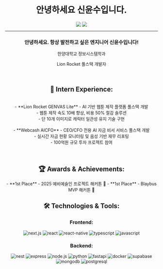<h1 align="center">안녕하세요 신윤수입니다.</h1>
<p align="center">
  <img align='center' src="http://mazassumnida.wtf/api/v2/generate_badge?boj=ys10">
  <img align="center" src="https://github-readme-stats.vercel.app/api/top-langs/?username=sysys10&layout=compact&theme=transparent" />
</p>
<div align="center">   
  <hr>
  <h3>안녕하세요. 항상 발전하고 싶은 엔지니어 신윤수입니다!</h3>
  <p>한양대학교 정보시스템학과</p>
  <p>Lion Rocket 풀스택 개발자</p>
  <br>
  
  <h2>  
  💼 Intern Experience:
  </h2>    <br>
  - **Lion Rocket GENVAS Lite** - AI 기반 웹툰 제작 플랫폼 풀스택 개발   <br>
    - 웹툰 제작 속도 10배 향상, 비용 50% 절감 솔루션   <br>
    - 단 10개 이미지로 캐릭터 일관성 유지 기술 구현   <br>   <br>
  - **Webcash AICFO** - CEO/CFO 전용 AI 자금 비서 서비스 풀스택 개발   <br>
    - 실시간 자금 현황 모니터링 및 음성 기반 재무 리포팅   <br>
    - 100억원 규모 투자 프로젝트 참여   <br>
   <br>   <br>
  <h2>  
  🏆 Awards & Achievements:
  </h2> 
  - **1st Place** - 2025 예비예술인 프로젝트 <ArtTech for L.I.F.E> 해커톤 🥇
  - **1st Place** - Blaybus MVP 해커톤 🥇

  <h2>🛠️ Technologies & Tools:</h2>
  <h3>Frontend:</h3>
  <div>
    <img src="https://img.shields.io/badge/next.js-000000?style=for-the-badge&logo=next.js&logoColor=white" alt="next.js" />
    <img src="https://img.shields.io/badge/react-61DAFB?style=for-the-badge&logo=react&logoColor=black" alt="react" />
    <img src="https://img.shields.io/badge/react_native-61DAFB?style=for-the-badge&logo=react&logoColor=black" alt="react-native" />
    <img src="https://img.shields.io/badge/typescript-3178C6?style=for-the-badge&logo=typescript&logoColor=white" alt="typescript" />
    <img src="https://img.shields.io/badge/javascript-F7DF1E?style=for-the-badge&logo=javascript&logoColor=black" alt="javascript" />
  </div>
  <h3>Backend:</h3>
  <div>
    <img src="https://img.shields.io/badge/nest.js-E0234E?style=for-the-badge&logo=nestjs&logoColor=white" alt="nest" />
    <img src="https://img.shields.io/badge/express-000000?style=for-the-badge&logo=express&logoColor=white" alt="express" />
    <img src="https://img.shields.io/badge/node.js-339933?style=for-the-badge&logo=node.js&logoColor=white" alt="node.js" />
    <img src="https://img.shields.io/badge/python-3776AB?style=for-the-badge&logo=python&logoColor=white" alt="python" />
    <img src="https://img.shields.io/badge/fastapi-009688?style=for-the-badge&logo=fastapi&logoColor=white" alt="fastapi" />
    <img src="https://img.shields.io/badge/docker-2496ED?style=for-the-badge&logo=docker&logoColor=white" alt="docker" />
    <img src="https://img.shields.io/badge/supabase-3ECF8E?style=for-the-badge&logo=supabase&logoColor=white" alt="supabase" />
    <br>
    <img src="https://img.shields.io/badge/mongodb-47A248?style=for-the-badge&logo=mongodb&logoColor=white" alt="mongodb" />
    <img src="https://img.shields.io/badge/postgresql-4169E1?style=for-the-badge&logo=postgresql&logoColor=white" alt="postgresql" />
  </div>
</div>
